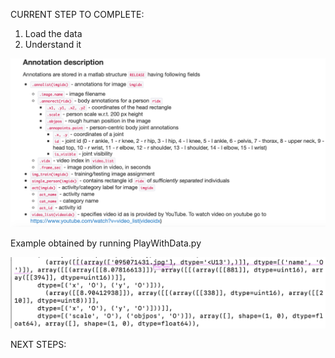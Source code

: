 CURRENT STEP TO COMPLETE:

1) Load the data
2) Understand it

![Alt text](https://github.com/carodak/Human-Movement/blob/master/annotation.png "Structure of the data")

Example obtained by running PlayWithData.py

![Alt text](https://github.com/carodak/Human-Movement/blob/master/annotation_example.png "An example of data loaded")

NEXT STEPS:
